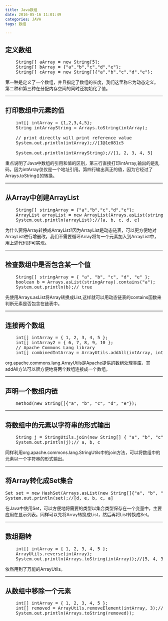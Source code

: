```yaml
---
title: Java数组
date: 2016-05-16 11:01:49
categories: JAVA
tags: 数组

---
```


## 定义数组

<pre>
	String[] aArray = new String[5];
	String[] bArray = {"a","b","c","d","e"};
	String[] cArray = new String[]{"a","b","c","d","e"};	
</pre>

第一种是定义了一个数组，并且指定了数组的长度，我们这里称它为动态定义。
第二种和第三种在分配内存空间的同时还初始化了值。

<!--more-->

----------  

## 打印数组中元素的值

<pre>
	int[] intArray = {1,2,3,4,5};
	String intArrayString = Arrays.toString(intArray);
	
	// print directly will print reference value
	System.out.println(intArray);//[I@1e081c5

	System.out.println(intArrayString);//[1, 2, 3, 4, 5]
</pre>

重点说明了Java中数组的引用和值的区别，第三行直接打印intArray,输出的是乱码，因为intArray仅仅是一个地址引用。第四行输出真正的值，因为它经过了Arrays.toString()的转换。

----------  

## 从Array中创建ArrayList

<pre>
	String[] stringArray = {"a","b","c","d","e"};
	ArrayList<String> arrayList = new ArrayList<String>(Arrays.asList(stringArray));
	System.out.println(arrayList);//[a, b, c, d, e]
</pre>

为什么要将Array转换成ArrayList?因为ArrayList是动态链表，可以更方便地对ArrayList进行增删改，我们不需要循环Array将每一个元素加入到ArrayList中，用上述代码即可实现。

----------  

## 检查数组中是否包含某一个值

<pre>
	String[] stringArray = { "a", "b", "c", "d", "e" };
	boolean b = Arrays.asList(stringArray).contains("a");
	System.out.println(b);// true
</pre>

先使用Arrays.asList将Array转换成List<String>,这样就可以用动态链表的contains函数来判断元素是否包含在链表中。

----------  

## 连接两个数组  

<pre>
	int[] intArray = { 1, 2, 3, 4, 5 };
	int[] intArray2 = { 6, 7, 8, 9, 10 };
	// Apache Commons Lang library
	int[] combinedIntArray = ArrayUtils.addAll(intArray, intArray2);
</pre>

org.apache.commons.lang.ArrayUtils是Apache提供的数组处理类库，其addAll方法可以很方便地将两个数组连接成一个数组。

----------  

## 声明一个数组内链

<pre>
	method(new String[]{"a", "b", "c", "d", "e"});
</pre>

----------  

## 将数组中的元素以字符串的形式输出

<pre>
	String j = StringUtils.join(new String[] { "a", "b", "c" }, ", ");
	System.out.println(j);// a, b, c
</pre>

同样利用org.apache.commons.lang.StringUtils中的join方法，可以将数组中的元素以一个字符串的形式输出。

----------  

## 将Array转化成Set集合

<pre>
Set<String> set = new HashSet<String>(Arrays.asList(new String[]{"a", "b", "c", "d", "e"}));
System.out.println(set);//[d, e, b, c, a]
</pre>

在Java中使用Set，可以方便地将需要的类型以集合类型保存在一个变量中，主要应用在显示列表。同样可以先将Array转换成List，然后再将List转换成Set。

----------  

## 数组翻转

<pre>
	int[] intArray = { 1, 2, 3, 4, 5 };
	ArrayUtils.reverse(intArray);
	System.out.println(Arrays.toString(intArray));//[5, 4, 3, 2, 1]
</pre>

依然用到了万能的ArrayUtils。

----------  

## 从数组中移除一个元素

<pre>
	int[] intArray = { 1, 2, 3, 4, 5 };
	int[] removed = ArrayUtils.removeElement(intArray, 3);//create a new array
	System.out.println(Arrays.toString(removed));
</pre>


